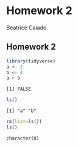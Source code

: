 Homework 2
================
Beatrice Caiado

## Homework 2

``` r
library(tidyverse)
a <- 2 
b <- 4 
a > b 
```

    [1] FALSE

``` r
ls() 
```

    [1] "a" "b"

``` r
rm(list=ls()) 
ls()
```

    character(0)
